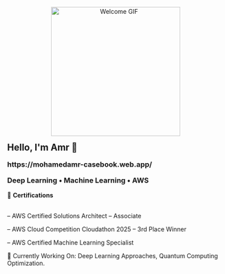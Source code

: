 <p align="center">
  <img src="V555.gif" width="300" length="100" alt="Welcome GIF" />
</p>


<!-- Optional Text -->
<h2 align="left" style="margin-top: 0;">Hello, I'm Amr 👋</h2>
<h3 align="left" style="margin-top: 0;">
  https://mohamedamr-casebook.web.app/
</h3>
<h3 align="left" style="margin-top: 0;">

  Deep Learning • Machine Learning • AWS 
</h3>

<!-- Certifications Section -->
<p align="left">
  🏅 <strong>Certifications</strong><br><br>

  – AWS Certified Solutions Architect – Associate<br>
  
  – AWS Cloud Competition Cloudathon 2025 – 3rd Place Winner
  
  – AWS Certified Machine Learning Specialist
</p>


<p align="left">
  
🧪 Currently Working On: Deep Learning Approaches, Quantum Computing Optimization.

</p>
